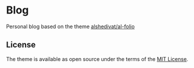 # Blog

Personal blog based on the theme [alshedivat/al-folio](https://github.com/alshedivat/al-folio)

## License

The theme is available as open source under the terms of the [MIT License](https://opensource.org/licenses/MIT).
